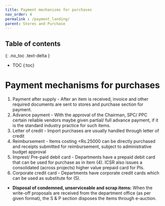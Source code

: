 ```yaml
---
title: Payment mechanisms for purchases
nav_order: 4
permalink : /payment_landing/
parent: Stores and Purchase
---
```


## Table of contents
{: .no_toc .text-delta } 
* TOC
{:toc}

# Payment mechanisms for purchases
1. Payment after supply - After an item is received, invoice and other required documents are sent to stores and purchase section for payment.   
2. Advance payment - With the approval of the Chairman, SPC/ PPC certain reliable vendors maybe given partial/ full advance payment, if it is the standard industry practice for such items.  
3. Letter of credit - Import purchases are usually handled through letter of credit  
4. Reimbursement - Items costing \<Rs.25000 can be directly purchased and receipts submitted for reimbursement, subject to administrative budget approval  
5. Imprest/ Pre-paid debit card - Departments have a prepaid debit card that can be used for purchase as in item (4). ICSR also issues a consolidated (across projects) higher value prepaid card for PIs.   
6. Corporate credit card - Departments have corporate credit cards which can be used as substitute for (5). 

* **Disposal of condemned, unserviceable and scrap items:** When the write-off proposals are received from the department office (as per given format), the S & P section disposes the items through e-auction.